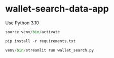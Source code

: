 # wallet-search-data-app

Use Python 3.10

```python -m venv venv
source venv/bin/activate

pip install -r requirements.txt

venv/bin/streamlit run wallet_search.py